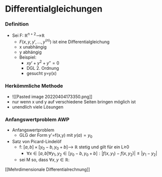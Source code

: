 # Differentialgleichungen
### Definition
+ Sei F: $ℝ^{n+2}$-->ℝ
	+ $F(x,y,y',...,y^{(n)})$ ist eine Differentialgleichung
	+ x unabhängig
	+ y abhängig
	+ Beispiel:
		+ $xy'+y^2+y''=0$
		+ DGL 2. Ordnung
		+ gesucht y=y(x)

### Herkömmliche Methode
+ ![[Pasted image 20220404173350.png]]
+ nur wenn x und y auf verschiedene Seiten bringen möglich ist
+ unendlich viele Lösungen

### Anfangswertproblem AWP
+ Anfangswertproblem
	+ GLG der Form y'=f(x,y) mit $y(a)=y_0$
+ Satz von Picard-Lindelöf
	+ f: $[a,b]×[y_0-b,y_0+b]$--> ℝ stetig und gilt für ein L≥0
		+ $∀x∈[a,b]∀y_1, y_2∈[y_0-b,y_0+b]: |f(x,y_1)-f(x,y_2)|≤|y_1-y_2|$
	+ sei M so, dass $∀x,y∈ℝ:$

[[Mehrdimensionale Differentialrechnung]]
